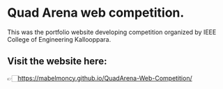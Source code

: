 # Quad Arena web competition.
This was the portfolio website developing competition organized by IEEE College of Engineering Kallooppara.

## Visit the website here:
👉🏻https://mabelmoncy.github.io/QuadArena-Web-Competition/

